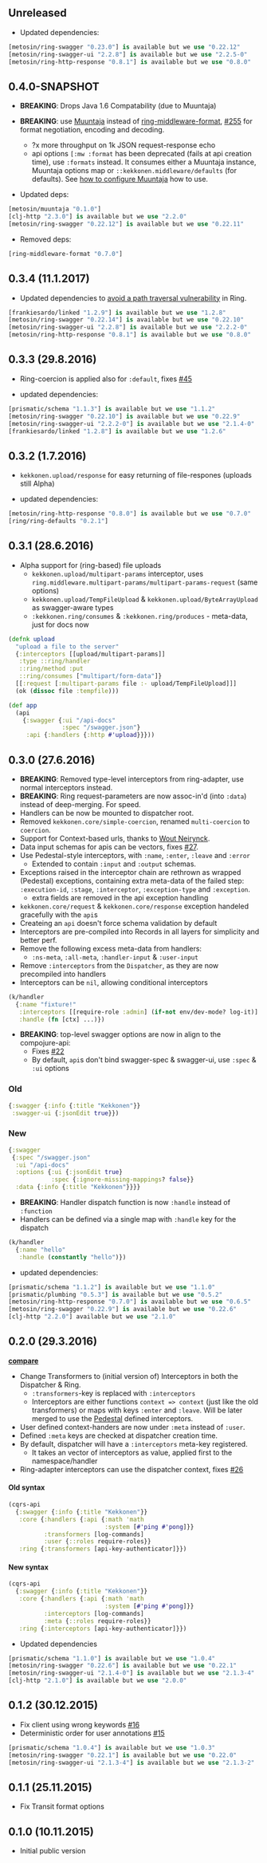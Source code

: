 ## Unreleased

* Updated dependencies:

```clj
[metosin/ring-swagger "0.23.0"] is available but we use "0.22.12"
[metosin/ring-swagger-ui "2.2.8"] is available but we use "2.2.5-0"
[metosin/ring-http-response "0.8.1"] is available but we use "0.8.0"
```

## 0.4.0-SNAPSHOT

* **BREAKING**: Drops Java 1.6 Compatability (due to Muuntaja)
* **BREAKING**: use [Muuntaja](https://github.com/metosin/muuntaja) instead of [ring-middleware-format](https://github.com/ngrunwald/ring-middleware-format), [#255](https://github.com/metosin/compojure-api/pull/255)
  for format negotiation, encoding and decoding.
  - ?x more throughput on 1k JSON request-response echo
  - api options `[:mw :format` has been deprecated (fails at api creation time), use `:formats` instead. It consumes either a
    Muuntaja instance, Muuntaja options map or `::kekkonen.middleware/defaults` (for defaults). See [how to configure Muuntaja](https://github.com/metosin/muuntaja/wiki/Configuration) how to use.

* Updated deps:

```clj
[metosin/muuntaja "0.1.0"]
[clj-http "2.3.0"] is available but we use "2.2.0"
[metosin/ring-swagger "0.22.12"] is available but we use "0.22.11"
```

* Removed deps:

```clj
[ring-middleware-format "0.7.0"]
```

## 0.3.4 (11.1.2017)

* Updated dependencies to [avoid a path traversal vulnerability](https://groups.google.com/forum/#!topic/clojure/YDrKBV26rnA) in Ring.

```clj
[frankiesardo/linked "1.2.9"] is available but we use "1.2.8"
[metosin/ring-swagger "0.22.14"] is available but we use "0.22.10"
[metosin/ring-swagger-ui "2.2.8"] is available but we use "2.2.2-0"
[metosin/ring-http-response "0.8.1"] is available but we use "0.8.0"
```

## 0.3.3 (29.8.2016)

* Ring-coercion is applied also for `:default`, fixes [#45](https://github.com/metosin/kekkonen/issues/45)

* updated dependencies:

```clj
[prismatic/schema "1.1.3"] is available but we use "1.1.2"
[metosin/ring-swagger "0.22.10"] is available but we use "0.22.9"
[metosin/ring-swagger-ui "2.2.2-0"] is available but we use "2.1.4-0"
[frankiesardo/linked "1.2.8"] is available but we use "1.2.6"
```

## 0.3.2 (1.7.2016)

* `kekkonen.upload/response` for easy returning of file-respones (uploads still Alpha)

* updated dependencies:

```clj
[metosin/ring-http-response "0.8.0"] is available but we use "0.7.0"
[ring/ring-defaults "0.2.1"]
```

## 0.3.1 (28.6.2016)

* Alpha support for (ring-based) file uploads
  * `kekkonen.upload/multipart-params` interceptor, uses `ring.middleware.multipart-params/multipart-params-request` (same options)
  * `kekkonen.upload/TempFileUpload` & `kekkonen.upload/ByteArrayUpload` as swagger-aware types
  * `:kekkonen.ring/consumes` & `:kekkonen.ring/produces` - meta-data, just for docs now
  
```clj
(defnk upload
  "upload a file to the server"
  {:interceptors [[upload/multipart-params]]
   :type ::ring/handler
   ::ring/method :put
   ::ring/consumes ["multipart/form-data"]}
  [[:request [:multipart-params file :- upload/TempFileUpload]]]
  (ok (dissoc file :tempfile)))

(def app
  (api
    {:swagger {:ui "/api-docs"
               :spec "/swagger.json"}
     :api {:handlers {:http #'upload}}}))
```

## 0.3.0 (27.6.2016)

* **BREAKING**: Removed type-level interceptors from ring-adapter, use normal interceptors instead.
* **BREAKING**: Ring request-parameters are now assoc-in'd (into `:data`) instead of deep-merging. For speed.
* Handlers can be now be mounted to dispatcher root.
* Removed `kekkonen.core/simple-coercion`, renamed `multi-coercion` to `coercion`.
* Support for Context-based urls, thanks to [Wout Neirynck](https://github.com/wneirynck).
* Data input schemas for apis can be vectors, fixes [#27](https://github.com/metosin/kekkonen/issues/27).
* Use Pedestal-style interceptors, with `:name`, `:enter`, `:leave` and `:error`
  * Extended to contain `:input` and `:output` schemas.
* Exceptions raised in the interceptor chain are rethrown as wrapped (Pedestal) exceptions,
containing extra meta-data of the failed step: `:execution-id`, `:stage`, `:interceptor`, `:exception-type` and `:exception`.
  * extra fields are removed in the api exception handling
* `kekkonen.core/request` & `kekkonen.core/response` exception handeled gracefully with the `api`s
* Createing an `api` doesn't force schema validation by default
* Interceptors are pre-compiled into Records in all layers for simplicity and better perf.
* Remove the following excess meta-data from handlers: 
  * `:ns-meta`, `:all-meta`, `:handler-input` & `:user-input`
* Remove `:interceptors` from the `Dispatcher`, as they are now precompiled into handlers
* Interceptors can be `nil`, allowing conditional interceptors

```clj
(k/handler
  {:name "fixture!"
   :interceptors [[require-role :admin] (if-not env/dev-mode? log-it)]
   :handle (fn [ctx] ...)})
```

* **BREAKING**: top-level swagger options are now in align to the compojure-api:
  * Fixes [#22](https://github.com/metosin/kekkonen/issues/22)
  * By default, `api`s don't bind swagger-spec & swagger-ui, use `:spec` & `:ui` options

### Old

```clj
{:swagger {:info {:title "Kekkonen"}}
 :swagger-ui {:jsonEdit true}})
```

### New

```clj
{:swagger
 {:spec "/swagger.json"
  :ui "/api-docs"
  :options {:ui {:jsonEdit true}
            :spec {:ignore-missing-mappings? false}}
  :data {:info {:title "Kekkonen"}}}}
```

* **BREAKING**: Handler dispatch function is now `:handle` instead of `:function`
* Handlers can be defined via a single map with `:handle` key for the dispatch

```clj
(k/handler
  {:name "hello"
   :handle (constantly "hello")})
```

* updated dependencies:

```clj
[prismatic/schema "1.1.2"] is available but we use "1.1.0"
[prismatic/plumbing "0.5.3"] is available but we use "0.5.2"
[metosin/ring-http-response "0.7.0"] is available but we use "0.6.5"
[metosin/ring-swagger "0.22.9"] is available but we use "0.22.6"
[clj-http "2.2.0"] available but we use "2.1.0"
```

## 0.2.0 (29.3.2016)

**[compare](https://github.com/metosin/kekkonen/compare/0.1.2...0.2.0)**

* Change Transformers to (initial version of) Interceptors in both the Dispatcher & Ring.
  * `:transformers`-key is replaced with `:interceptors`
  * Interceptors are either functions `context => context` (just like the old transformers) or maps
  with keys `:enter` and `:leave`. Will be later merged to use the [Pedestal](http://pedestal.io/) defined
  interceptors.
* User defined context-handers are now under `:meta` instead of `:user`.
* Defined `:meta` keys are checked at dispatcher creation time.
* By default, dispatcher will have a  `:interceptors` meta-key registered.
  * It takes an vector of interceptors as value, applied first to the namespace/handler
* Ring-adapter interceptors can use the dispatcher context, fixes [#26](https://github.com/metosin/kekkonen/issues/26)

#### Old syntax

```clj
(cqrs-api
  {:swagger {:info {:title "Kekkonen"}}
   :core {:handlers {:api {:math 'math
                           :system [#'ping #'pong]}}
          :transformers [log-commands]
          :user {::roles require-roles}}
   :ring {:transformers [api-key-authenticator]}})
```

#### New syntax

```clj
(cqrs-api
  {:swagger {:info {:title "Kekkonen"}}
   :core {:handlers {:api {:math 'math
                           :system [#'ping #'pong]}}
          :interceptors [log-commands]
          :meta {::roles require-roles}}
   :ring {:interceptors [api-key-authenticator]}})
```

* Updated dependencies

```clj
[prismatic/schema "1.1.0"] is available but we use "1.0.4"
[metosin/ring-swagger "0.22.6"] is available but we use "0.22.1"
[metosin/ring-swagger-ui "2.1.4-0"] is available but we use "2.1.3-4"
[clj-http "2.1.0"] is available but we use "2.0.0"
```

## 0.1.2 (30.12.2015)

* Fix client using wrong keywords [#16](https://github.com/metosin/kekkonen/pull/16)
* Deterministic order for user annotations [#15](https://github.com/metosin/kekkonen/pull/15)

```clj
[prismatic/schema "1.0.4"] is available but we use "1.0.3"
[metosin/ring-swagger "0.22.1"] is available but we use "0.22.0"
[metosin/ring-swagger-ui "2.1.3-4"] is available but we use "2.1.3-2"
```

## 0.1.1 (25.11.2015)

- Fix Transit format options

## 0.1.0 (10.11.2015)

- Initial public version
